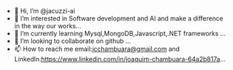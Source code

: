 - 👋 Hi, I’m @jacuzzi-ai
- 👀 I’m interested in Software development and AI and make a difference in the way our works...
- 🌱 I’m currently learning Mysql,MongoDB,Javascript,.NET frameworks
...
- 💞️ I’m looking to collaborate on github ...
- 📫 How to reach me email:jcchambuara@gmail.com and LinkedIn:https://www.linkedin.com/in/joaquim-chambuara-64a2b817a... 

<!---
jacuzzi-ai/jacuzzi-ai is a ✨ special ✨ repository because its `README.md` (this file) appears on your GitHub profile.
You can click the Preview link to take a look at your changes.
--->
